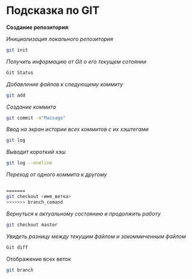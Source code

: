 # Подсказка по GIT

**Создание репозитория**:

*Инициализация локального репозитория*
```sh
git init
```
*Получить информацию от Git о его текущем сотоянии*
```sh
Git Status
```
*Добавление файлов к следующему коммиту*
```sh
git add
```
*Создание коммита*
```sh
git commit -m"Massage"
```
*Ввод на экран истории всех коммитов с их хэштегами*
```sh
git log
```
*Выводит короткий хэш*
```sh
git log --oneline
```
*Переход от одного коммита к другому*
```sh

=======
git checkout <имя_ветка>
>>>>>>> branch_comand
```
*Вернуться к актуальному состоянию и продолжить работу*
```sh
git checkout master
```
*Увидеть разницу между текущим файлом и закоммиченным файлом*
```sh
Git diff
```
Отображение всех веток
```sh
git branch
```
